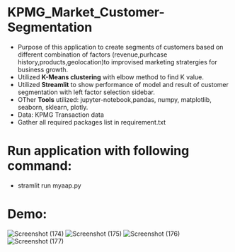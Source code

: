 # KPMG_Market_Customer-Segmentation
- Purpose of this application to create segments of customers based on different combination of factors (revenue,purhcase history,products,geolocation)to improvised marketing stratergies for business growth.
- Utilized **K-Means clustering** with elbow method to find K value.
- Utilized **Streamlit** to show performance of model and result of customer segmentation with left factor selection sidebar.
- OTher **Tools** utilized: jupyter-notebook,pandas, numpy, matplotlib, seaborn, sklearn, plotly.
- Data: KPMG Transaction data
- Gather all required packages list in requirement.txt

# Run application with following command:
- stramlit run myaap.py

# Demo:
![Screenshot (174)](https://github.com/nidhishah989/KPMG_Market_Customer-Segmentation/assets/69876607/4af2b33b-dac7-4c2e-904c-6e8187bf7312)
![Screenshot (175)](https://github.com/nidhishah989/KPMG_Market_Customer-Segmentation/assets/69876607/17e91d91-1977-4c3e-b45f-2b31a0aeeb9c)
![Screenshot (176)](https://github.com/nidhishah989/KPMG_Market_Customer-Segmentation/assets/69876607/15a487ed-ff74-4a33-a781-452d1d1d1d60)
![Screenshot (177)](https://github.com/nidhishah989/KPMG_Market_Customer-Segmentation/assets/69876607/3670f9bd-62f4-4eb7-9204-755d86d8e37f)
